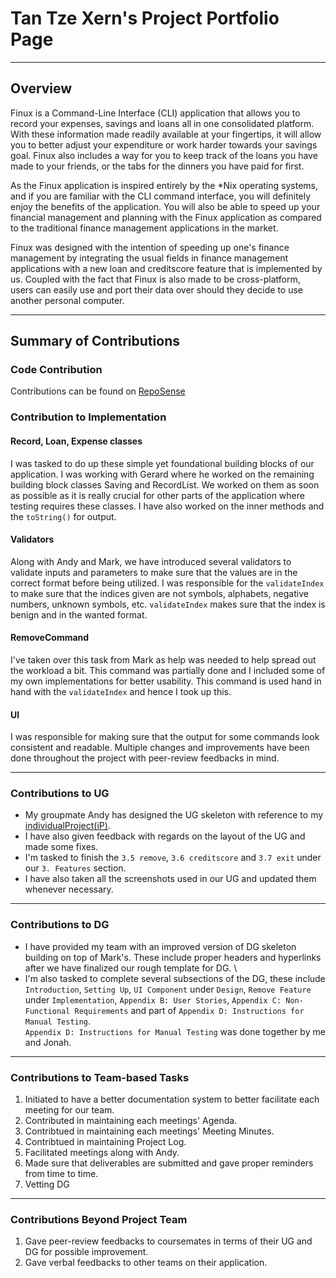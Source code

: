 # Tan Tze Xern's Project Portfolio Page

---

## Overview
Finux is a Command-Line Interface (CLI) application that allows you to record your expenses, savings and loans all
in one consolidated platform. With these information made readily available at your fingertips, it will allow you to
better adjust your expenditure or work harder towards your savings goal. Finux also includes a way for you to keep
track of the loans you have made to your friends, or the tabs for the dinners you have paid for first.

As the Finux application is inspired entirely by the *Nix operating systems, and if you are familiar with the CLI
command interface, you will definitely enjoy the benefits of the application. You will also be able to speed up your
financial management and planning with the Finux application as compared to the traditional finance management
applications in the market.

Finux was designed with the intention of speeding up one's finance management by integrating the usual fields in
finance management applications with a new loan and creditscore feature that is implemented by us. Coupled with the
fact that Finux is also made to be cross-platform, users can easily use and port their data over should they decide to
use another personal computer.

---

## Summary of Contributions

### Code Contribution

Contributions can be found on 
[RepoSense](https://nus-cs2113-ay2021s2.github.io/tp-dashboard/?search=&sort=groupTitle&sortWithin=title&since=&timeframe=commit&mergegroup=&groupSelect=groupByRepos&breakdown=false&tabOpen=true&tabType=authorship&tabAuthor=tzexern&tabRepo=AY2021S2-CS2113T-W09-1%2Ftp%5Bmaster%5D&authorshipIsMergeGroup=false&authorshipFileTypes=docs~functional-code~test-code)

### Contribution to Implementation

#### Record, Loan, Expense classes

I was tasked to do up these simple yet foundational building blocks of our application. I was working with Gerard where
he worked on the remaining building block classes Saving and RecordList. We worked on them as soon as possible as it is
really crucial for other parts of the application where testing requires these classes. 
I have also worked on the inner methods and the `toString()` for output.

#### Validators

Along with Andy and Mark, we have introduced several validators to validate inputs and parameters to make sure that the
values are in the correct format before being utilized. I was responsible for the `validateIndex` to make sure that the
indices given are not symbols, alphabets, negative numbers, unknown symbols, etc. `validateIndex` makes sure that the
index is benign and in the wanted format.

#### RemoveCommand

I've taken over this task from Mark as help was needed to help spread out the workload a bit. This command was partially
done and I included some of my own implementations for better usability. This command is used hand in hand with the
`validateIndex` and hence I took up this.

#### UI

I was responsible for making sure that the output for some commands look consistent and readable. Multiple changes
and improvements have been done throughout the project with peer-review feedbacks in mind.

---

### Contributions to UG

* My groupmate Andy has designed the UG skeleton with reference to my 
[individualProject(iP)](https://tzexern.github.io/ip/).
* I have also given feedback with regards on the layout of the UG and made some fixes.
* I'm tasked to finish the `3.5 remove`, `3.6 creditscore` and `3.7 exit` under our `3. Features` section.
* I have also taken all the screenshots used in our UG and updated them whenever necessary.


---

### Contributions to DG

* I have provided my team with an improved version of DG skeleton building on top of Mark's. These include proper headers
and hyperlinks after we have finalized our rough template for DG. \
* I'm also tasked to complete several subsections of the DG, these include `Introduction`, `Setting Up`, `UI Component`
under `Design`, `Remove Feature` under `Implementation`, `Appendix B: User Stories`, 
`Appendix C: Non-Functional Requirements` and part of `Appendix D: Instructions for Manual Testing`. \
`Appendix D: Instructions for Manual Testing` was done together by me and Jonah.

---

### Contributions to Team-based Tasks

1. Initiated to have a better documentation system to better facilitate each meeting for our team.
1. Contributed in maintaining each meetings' Agenda.
1. Contribtued in maintaining each meetings' Meeting Minutes.
1. Contribtued in maintaining Project Log.
1. Facilitated meetings along with Andy.
1. Made sure that deliverables are submitted and gave proper reminders from time to time.
1. Vetting DG

---

### Contributions Beyond Project Team

1. Gave peer-review feedbacks to coursemates in terms of their UG and DG for possible improvement.
1. Gave verbal feedbacks to other teams on their application.

